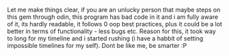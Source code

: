 Let me make things clear, if you are an unlucky person that maybe steps on this gem through odin, this program has bad code in it and i am fully aware of it, its hardly readable, it follows 0 oop best practices, plus it could be a lot better in terms of functionality - less bugs etc. Reason for this, it took way to long for my timeline and i started rushing (i have a habbit of setting impossible timelines for my self). Dont be like me, be smarter :P 
